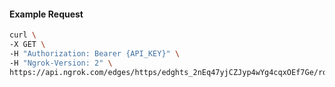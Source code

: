 <!-- Code generated for API Clients. DO NOT EDIT. -->

#### Example Request

```bash
curl \
-X GET \
-H "Authorization: Bearer {API_KEY}" \
-H "Ngrok-Version: 2" \
https://api.ngrok.com/edges/https/edghts_2nEq47yjCZJyp4wYg4cqxOEf7Ge/routes/edghtsrt_2nEq49gyfFF705BJyxDz6ZeJVSR/compression
```
